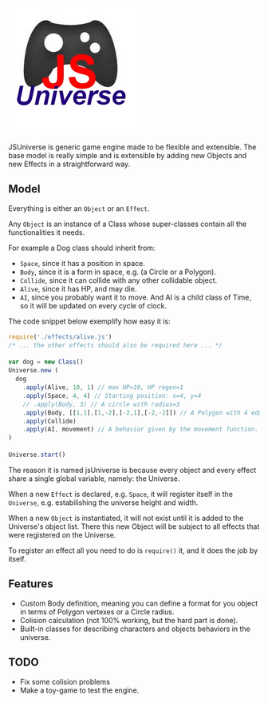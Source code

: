 
![JSUniverse](icon.jpg)

JSUniverse is generic game engine made to be flexible and extensible.
The base model is really simple and is extensible by adding new Objects and new Effects in a straightforward way.

## Model

Everything is either an `Object` or an `Effect`.

Any `Object` is an instance of a Class whose super-classes contain all the functionalities it needs.

For example a Dog class should inherit from:

- `Space`, since it has a position in space.
- `Body`, since it is a form in space, e.g. (a Circle or a Polygon).
- `Collide`, since it can collide with any other collidable object.
- `Alive`, since it has HP, and may die.
- `AI`, since you probably want it to move. And AI is a child class of Time, so it will be updated on every cycle of clock.

The code snippet below exemplify how easy it is:

```Javascript
require('./effects/alive.js')
/* ... the other effects should also be required here ... */

var dog = new Class()
Universe.new (
  dog
    .apply(Alive, 10, 1) // max HP=10, HP regen=1
    .apply(Space, 4, 4) // Starting position: x=4, y=4
    // .apply(Body, 3) // A circle with radius=3
    .apply(Body, [[1,1],[1,-2],[-2,1],[-2,-2]]) // A Polygon with 4 edges of the same size (a square)
    .apply(Collide)
    .apply(AI, movement) // A behavior given by the movement function.
)

Universe.start()
```

The reason it is named jsUniverse is because every object and every effect share a single global variable, namely: the Universe.

When a new `Effect` is declared, e.g. `Space`, it will register itself in the `Universe`, e.g. estabilishing the universe height and width.

When a new `Object` is instantiated, it will not exist until it is added to the Universe's object list.
There this new Object will be subject to all effects that were registered on the Universe.

To register an effect all you need to do is `require()` it, and it does the job by itself.

## Features

- Custom Body definition, meaning you can define a format for you object in terms of Polygon vertexes or a Circle radius.
- Colision calculation (not 100% working, but the hard part is done).
- Built-in classes for describing characters and objects behaviors in the universe.

## TODO

- Fix some colision problems
- Make a toy-game to test the engine.
